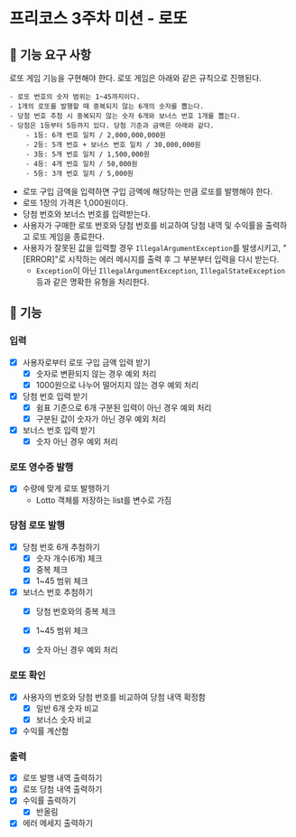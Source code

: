 # 프리코스 3주차 미션 - 로또

## 🚀 기능 요구 사항

로또 게임 기능을 구현해야 한다. 로또 게임은 아래와 같은 규칙으로 진행된다.

```
- 로또 번호의 숫자 범위는 1~45까지이다.
- 1개의 로또를 발행할 때 중복되지 않는 6개의 숫자를 뽑는다.
- 당첨 번호 추첨 시 중복되지 않는 숫자 6개와 보너스 번호 1개를 뽑는다.
- 당첨은 1등부터 5등까지 있다. 당첨 기준과 금액은 아래와 같다.
    - 1등: 6개 번호 일치 / 2,000,000,000원
    - 2등: 5개 번호 + 보너스 번호 일치 / 30,000,000원
    - 3등: 5개 번호 일치 / 1,500,000원
    - 4등: 4개 번호 일치 / 50,000원
    - 5등: 3개 번호 일치 / 5,000원
```

- 로또 구입 금액을 입력하면 구입 금액에 해당하는 만큼 로또를 발행해야 한다.
- 로또 1장의 가격은 1,000원이다.
- 당첨 번호와 보너스 번호를 입력받는다.
- 사용자가 구매한 로또 번호와 당첨 번호를 비교하여 당첨 내역 및 수익률을 출력하고 로또 게임을 종료한다.
- 사용자가 잘못된 값을 입력할 경우 `IllegalArgumentException`를 발생시키고, "[ERROR]"로 시작하는 에러 메시지를 출력 후 그 부분부터 입력을 다시 받는다.
    - `Exception`이 아닌 `IllegalArgumentException`, `IllegalStateException` 등과 같은 명확한 유형을 처리한다.

## 🎱 기능

### 입력
- [x] 사용자로부터 로또 구입 금액 입력 받기
    - [x] 숫자로 변환되지 않는 경우 예외 처리
    - [x] 1000원으로 나누어 떨어지지 않는 경우 예외 처리
- [x] 당첨 번호 입력 받기
    - [x] 쉼표 기준으로 6개 구분된 입력이 아닌 경우 예외 처리
    - [x] 구분된 값이 숫자가 아닌 경우 예외 처리
- [x] 보너스 번호 입력 받기
    - [x] 숫자 아닌 경우 예외 처리

### 로또 영수증 발행
- [x] 수량에 맞게 로또 발행하기
    - Lotto 객체를 저장하는 list를 변수로 가짐

### 당첨 로또 발행
- [x] 당첨 번호 6개 추첨하기
    - [x] 숫자 개수(6개) 체크
    - [x] 중복 체크
    - [x] 1~45 범위 체크
- [x] 보너스 번호 추첨하기
    - [x] 당첨 번호와의 중복 체크
    - [x] 1~45 범위 체크
    - [x] 숫자 아닌 경우 예외 처리
    

### 로또 확인
- [x] 사용자의 번호와 당첨 번호를 비교하여 당첨 내역 확정함
    - [x] 일반 6개 숫자 비교
    - [x] 보너스 숫자 비교
- [x] 수익률 계산함

### 출력
- [x] 로또 발행 내역 출력하기
- [x] 로또 당첨 내역 출력하기
- [x] 수익률 출력하기
    - [x] 반올림 
- [x] 에러 메세지 출력하기